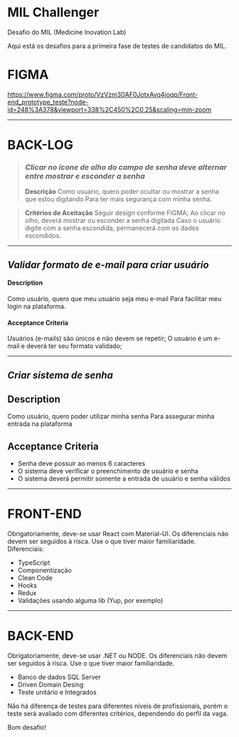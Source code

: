 # MIL Challenger
Desafio do MIL (Medicine Inovation Lab)

Aqui está os desafios para a primeira fase de testes de candidatos do MIL. 

# FIGMA
https://www.figma.com/proto/VzVzm30AF0JotxAvq4joqp/Front-end_prototype_teste?node-id=248%3A378&viewport=338%2C450%2C0.25&scaling=min-zoom

-------------

# BACK-LOG
> ### *Clicar no ícone de olho do campo de senha deve alternar entre mostrar e esconder a senha*
> **Descrição**
> Como usuário, quero poder ocultar ou mostrar a senha que estou digitando
> Para ter mais segurança com minha senha.

> **Critérios de Aceitação**
> Seguir design conforme FIGMA;
> Ao clicar no olho, deverá mostrar ou esconder a senha digitada
> Caso o usuário digite com a senha escondida, permanecerá com os dados escondidos.

-------------

## *Validar formato de e-mail para criar usuário*

#### Description
Como usuário, quero que meu usuário seja meu e-mail
Para facilitar meu login na plataforma.

#### Acceptance Criteria
Usuários (e-mails) são únicos e não devem se repetir;
O usuário é um e-mail e deverá ter seu formato validado;

-------------

## *Criar sistema de senha*

## Description
Como usuário, quero poder utilizar minha senha
Para assegurar minha entrada na plataforma

## Acceptance Criteria
- Senha deve possuir ao menos 6 caracteres
- O sistema deve verificar o preenchimento de usuário e senha
- O sistema deverá permitir somente a entrada de usuário e senha válidos

-------------

# FRONT-END
Obrigatoriamente, deve-se usar React com Material-UI. Os diferenciais não devem ser seguidos à risca. Use o que tiver maior familiaridade.
Diferenciais:
- TypeScript
- Componentização
- Clean Code
- Hooks
- Redux
- Validações usando alguma lib (Yup, por exemplo)

-------------

# BACK-END
Obrigatoriamente, deve-se usar .NET ou NODE. Os diferenciais não devem ser seguidos à risca. Use o que tiver maior familiaridade.
- Banco de dados SQL Server
- Driven Domain Desing
- Teste unitário e Integrados

Não há diferença de testes para diferentes níveis de profissionais, porém o teste será avaliado com diferentes critérios, dependendo do perfil da vaga.

Bom desafio!
